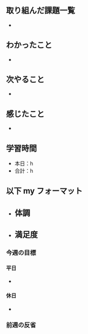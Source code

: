 ## 取り組んだ課題一覧

- 

## わかったこと

- 

## 次やること

- 

## 感じたこと

- 

## 学習時間

- 本日：h
- 合計：h

## 以下 my フォーマット

- 体調
  - 
- 満足度
  - 

### 今週の目標

#### 平日

- 

#### 休日

- 

### 前週の反省

